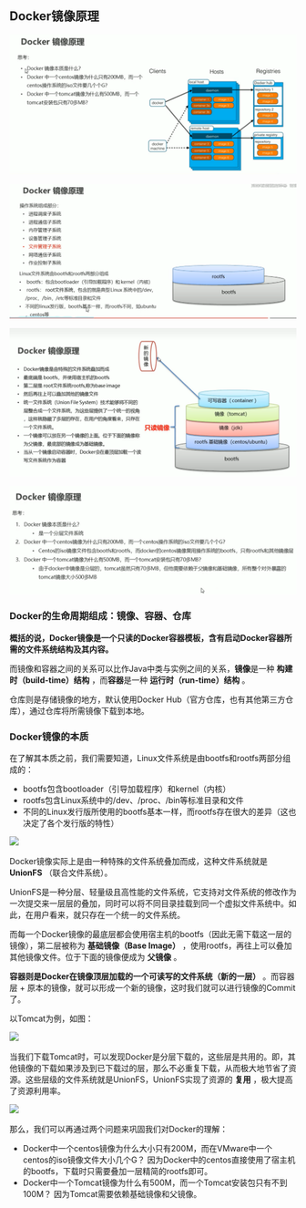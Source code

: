 ## Docker镜像原理

![1690901342748](image/dockerfile/1690901342748.png)

![1690902111198](image/dockerfile/1690902111198.png)

![1690902741369](image/dockerfile/1690902741369.png)

![1690902882094](image/dockerfile/1690902882094.png)

### Docker的生命周期组成：镜像、容器、仓库

**概括的说，Docker镜像是一个只读的Docker容器模板，含有启动Docker容器所需的文件系统结构及其内容。**

而镜像和容器之间的关系可以比作Java中类与实例之间的关系，**镜像**是一种 **构建时（build-time）结构** ，而**容器**是一种 **运行时（run-time）结构** 。

仓库则是存储镜像的地方，默认使用Docker Hub（官方仓库，也有其他第三方仓库），通过仓库将所需镜像下载到本地。

### Docker镜像的本质

在了解其本质之前，我们需要知道，Linux文件系统是由bootfs和rootfs两部分组成的：

* bootfs包含bootloader（引导加载程序）和kernel（内核）
* rootfs包含Linux系统中的/dev、/proc、/bin等标准目录和文件
* 不同的Linux发行版所使用的bootfs基本一样，而rootfs存在很大的差异（这也决定了各个发行版的特性）

[![](https://img2020.cnblogs.com/blog/2079646/202110/2079646-20211008112536300-1071042457.png)](https://img2020.cnblogs.com/blog/2079646/202110/2079646-20211008112536300-1071042457.png)

Docker镜像实际上是由一种特殊的文件系统叠加而成，这种文件系统就是 **UnionFS** （联合文件系统）。

UnionFS是一种分层、轻量级且高性能的文件系统，它支持对文件系统的修改作为一次提交来一层层的叠加，同时可以将不同目录挂载到同一个虚拟文件系统中。如此，在用户看来，就只存在一个统一的文件系统。

而每一个Docker镜像的最底层都会使用宿主机的bootfs（因此无需下载这一层的镜像），第二层被称为 **基础镜像（Base Image）** ，使用rootfs，再往上可以叠加其他镜像文件。位于下面的镜像便成为 **父镜像** 。

 **容器则是Docker在镜像顶层加载的一个可读写的文件系统（新的一层）** 。而容器层 + 原本的镜像，就可以形成一个新的镜像，这时我们就可以进行镜像的Commit了。

以Tomcat为例，如图：

[![](https://img2020.cnblogs.com/blog/2079646/202110/2079646-20211008112618988-1464999840.png)](https://img2020.cnblogs.com/blog/2079646/202110/2079646-20211008112618988-1464999840.png)

当我们下载Tomcat时，可以发现Docker是分层下载的，这些层是共用的。即，其他镜像的下载如果涉及到已下载过的层，那么不必重复下载，从而极大地节省了资源。这些层级的文件系统就是UnionFS，UnionFS实现了资源的 **复用** ，极大提高了资源利用率。

[![](https://img2020.cnblogs.com/blog/2079646/202110/2079646-20211008112644435-1894789169.png)](https://img2020.cnblogs.com/blog/2079646/202110/2079646-20211008112644435-1894789169.png)

那么，我们可以再通过两个问题来巩固我们对Docker的理解：

* Docker中一个centos镜像为什么大小只有200M，而在VMware中一个centos的iso镜像文件大小几个G？
  因为Docker中的centos直接使用了宿主机的bootfs，下载时只需要叠加一层精简的rootfs即可。
* Docker中一个Tomcat镜像为什么有500M，而一个Tomcat安装包只有不到100M？
  因为Tomcat需要依赖基础镜像和父镜像。
